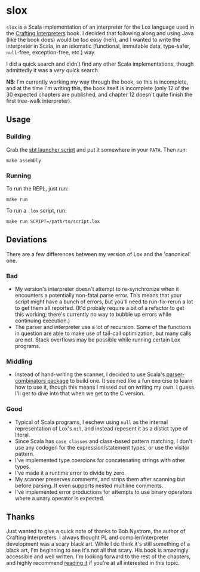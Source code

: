 # slox

`slox` is a Scala implementation of an interpreter for the Lox language
used in the [Crafting Interpreters][ci] book.  I decided that following
along and using Java (like the book does) would be too easy (heh), and I
wanted to write the interpreter in Scala, in an idiomatic (functional,
immutable data, type-safer, `null`-free, exception-free, etc.) way.

I did a quick search and didn't find any other Scala implementations,
though admittedly it was a *very* quick search.

**NB**: I'm currently working my way through the book, so this is
incomplete, and at the time I'm writing this, the book itself is
incomplete (only 12 of the 30 expected chapters are published, and
chapter 12 doesn't quite finish the first tree-walk interpreter).

## Usage

### Building

Grab the [sbt launcher script][sbtl] and put it somewhere in your
`PATH`.  Then run:

```
make assembly
```

### Running

To run the REPL, just run:

```
make run
```

To run a `.lox` script, run:

```
make run SCRIPT=/path/to/script.lox
```

## Deviations

There are a few differences between my version of Lox and the
'canonical' one.

### Bad

* My version's interpreter doesn't attempt to re-synchronize when it
  encounters a potentially non-fatal parse error.  This means that your
  script might have a bunch of errors, but you'll need to run-fix-rerun
  a lot to get them all reported.  (It'd probaly require a bit of a
  refactor to get this working; there's currently no way to bubble up
  errors while continuing execution.)
* The parser and interpreter use a lot of recursion.  Some of the
  functions in question are able to make use of tail-call optimization,
  but many calls are not.  Stack overflows may be possible while running
  certain Lox programs.

### Middling

* Instead of hand-writing the scanner, I decided to use Scala's
  [parser-combinators package][spc] to build one.  It seemed like a fun
  exercise to learn how to use it, though this means I missed out on
  writing my own.  I guess I'll get to dive into that when we get to the
  C version.

### Good

* Typical of Scala programs, I eschew using `null` as the internal
  representation of Lox's `nil`, and instead repesent it as a distict
  type of literal.
* Since Scala has `case classes` and class-based pattern matching, I
  don't use any codegen for the expression/statement types, or use the
  visitor pattern.
* I've implemented type coercions for concatenating strings with other
  types.
* I've made it a runtime error to divide by zero.
* My scanner preserves comments, and strips them after scanning but
  before parsing.  It even supports nested multiline comments.
* I've implemented error productions for attempts to use binary
  operators where a unary operator is expected.

## Thanks

Just wanted to give a quick note of thanks to Bob Nystrom, the author of
Crafting Interpreters.  I always thought PL and compiler/interpreter
development was a scary black art.  While I do think it's still
something of a black art, I'm beginning to see it's not all that scary.
His book is amazingly accessible and well written.  I'm looking forward
to the rest of the chapters, and highly recommend [reading it][ci] if
you're at all interested in this topic.

[ci]: https://www.craftinginterpreters.com/
[sbtl]: https://raw.githubusercontent.com/paulp/sbt-extras/master/sbt
[spc]: https://github.com/scala/scala-parser-combinators
